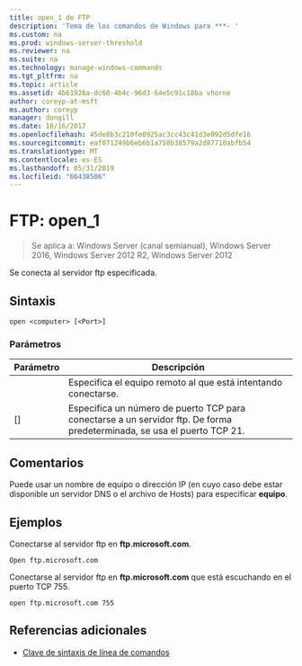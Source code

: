 ```yaml
---
title: open_1 de FTP
description: 'Tema de los comandos de Windows para ***- '
ms.custom: na
ms.prod: windows-server-threshold
ms.reviewer: na
ms.suite: na
ms.technology: manage-windows-commands
ms.tgt_pltfrm: na
ms.topic: article
ms.assetid: 4b61926a-dc60-4b4c-96d3-64e5c91c18ba vhorne
author: coreyp-at-msft
ms.author: coreyp
manager: dongill
ms.date: 10/16/2017
ms.openlocfilehash: 45de8b3c210fe0925ac3cc43c41d3e092d5dfe16
ms.sourcegitcommit: eaf071249b6eb6b1a758b38579a2d87710abfb54
ms.translationtype: MT
ms.contentlocale: es-ES
ms.lasthandoff: 05/31/2019
ms.locfileid: "66438506"
---
```

# <a name="ftp-open1"></a>FTP: open_1

>Se aplica a: Windows Server (canal semianual), Windows Server 2016, Windows Server 2012 R2, Windows Server 2012

Se conecta al servidor ftp especificada.   
## <a name="syntax"></a>Sintaxis  
```  
open <computer> [<Port>]  
```  
### <a name="parameters"></a>Parámetros  

| Parámetro  |                                           Descripción                                            |
|------------|--------------------------------------------------------------------------------------------------|
| <computer> |                Especifica el equipo remoto al que está intentando conectarse.                 |
|  [<Port>]  | Especifica un número de puerto TCP para conectarse a un servidor ftp. De forma predeterminada, se usa el puerto TCP 21. |

## <a name="remarks"></a>Comentarios  
Puede usar un nombre de equipo o dirección IP (en cuyo caso debe estar disponible un servidor DNS o el archivo de Hosts) para especificar **equipo**.  
## <a name="BKMK_Examples"></a>Ejemplos  
Conectarse al servidor ftp en **ftp.microsoft.com**.  
```  
Open ftp.microsoft.com  
```  
Conectarse al servidor ftp en **ftp.microsoft.com** que está escuchando en el puerto TCP 755.  
```  
open ftp.microsoft.com 755  
```  
## <a name="additional-references"></a>Referencias adicionales  
-   [Clave de sintaxis de línea de comandos](command-line-syntax-key.md)  
